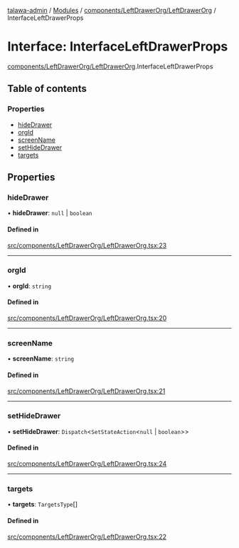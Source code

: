 [talawa-admin](../README.md) / [Modules](../modules.md) / [components/LeftDrawerOrg/LeftDrawerOrg](../modules/components_LeftDrawerOrg_LeftDrawerOrg.md) / InterfaceLeftDrawerProps

# Interface: InterfaceLeftDrawerProps

[components/LeftDrawerOrg/LeftDrawerOrg](../modules/components_LeftDrawerOrg_LeftDrawerOrg.md).InterfaceLeftDrawerProps

## Table of contents

### Properties

- [hideDrawer](components_LeftDrawerOrg_LeftDrawerOrg.InterfaceLeftDrawerProps.md#hidedrawer)
- [orgId](components_LeftDrawerOrg_LeftDrawerOrg.InterfaceLeftDrawerProps.md#orgid)
- [screenName](components_LeftDrawerOrg_LeftDrawerOrg.InterfaceLeftDrawerProps.md#screenname)
- [setHideDrawer](components_LeftDrawerOrg_LeftDrawerOrg.InterfaceLeftDrawerProps.md#sethidedrawer)
- [targets](components_LeftDrawerOrg_LeftDrawerOrg.InterfaceLeftDrawerProps.md#targets)

## Properties

### hideDrawer

• **hideDrawer**: ``null`` \| `boolean`

#### Defined in

[src/components/LeftDrawerOrg/LeftDrawerOrg.tsx:23](https://github.com/chandel-aman/talawa-admin/blob/d9abc9c/src/components/LeftDrawerOrg/LeftDrawerOrg.tsx#L23)

___

### orgId

• **orgId**: `string`

#### Defined in

[src/components/LeftDrawerOrg/LeftDrawerOrg.tsx:20](https://github.com/chandel-aman/talawa-admin/blob/d9abc9c/src/components/LeftDrawerOrg/LeftDrawerOrg.tsx#L20)

___

### screenName

• **screenName**: `string`

#### Defined in

[src/components/LeftDrawerOrg/LeftDrawerOrg.tsx:21](https://github.com/chandel-aman/talawa-admin/blob/d9abc9c/src/components/LeftDrawerOrg/LeftDrawerOrg.tsx#L21)

___

### setHideDrawer

• **setHideDrawer**: `Dispatch`\<`SetStateAction`\<``null`` \| `boolean`\>\>

#### Defined in

[src/components/LeftDrawerOrg/LeftDrawerOrg.tsx:24](https://github.com/chandel-aman/talawa-admin/blob/d9abc9c/src/components/LeftDrawerOrg/LeftDrawerOrg.tsx#L24)

___

### targets

• **targets**: `TargetsType`[]

#### Defined in

[src/components/LeftDrawerOrg/LeftDrawerOrg.tsx:22](https://github.com/chandel-aman/talawa-admin/blob/d9abc9c/src/components/LeftDrawerOrg/LeftDrawerOrg.tsx#L22)
